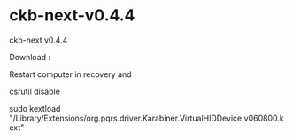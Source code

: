 # ckb-next-v0.4.4
ckb-next v0.4.4

Download :

Restart computer in recovery and 

csrutil disable

sudo kextload "/Library/Extensions/org.pqrs.driver.Karabiner.VirtualHIDDevice.v060800.kext"


